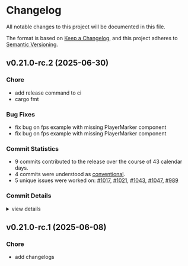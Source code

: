 # Changelog

All notable changes to this project will be documented in this file.

The format is based on [Keep a Changelog](https://keepachangelog.com/en/1.0.0/),
and this project adheres to [Semantic Versioning](https://semver.org/spec/v2.0.0.html).

## v0.21.0-rc.2 (2025-06-30)

### Chore

 - <csr-id-cedab052a0f47cf91b15267b8d83eb87524a8f4d/> add release command to ci
 - <csr-id-f55c117c1627368978d26c788efbcb2ddda1da01/> cargo fmt

### Bug Fixes

 - <csr-id-e85935036975bb7bda4f2d77fb00df66084cc513/> fix bug on fps example with missing PlayerMarker component
 - <csr-id-1108da74e019d8efc37728b58ab07ac9472aaefa/> fix bug on fps example with missing PlayerMarker component

### Commit Statistics

<csr-read-only-do-not-edit/>

 - 9 commits contributed to the release over the course of 43 calendar days.
 - 4 commits were understood as [conventional](https://www.conventionalcommits.org).
 - 5 unique issues were worked on: [#1017](https://github.com/cBournhonesque/lightyear/issues/1017), [#1021](https://github.com/cBournhonesque/lightyear/issues/1021), [#1043](https://github.com/cBournhonesque/lightyear/issues/1043), [#1047](https://github.com/cBournhonesque/lightyear/issues/1047), [#989](https://github.com/cBournhonesque/lightyear/issues/989)

### Commit Details

<csr-read-only-do-not-edit/>

<details><summary>view details</summary>

 * **[#1017](https://github.com/cBournhonesque/lightyear/issues/1017)**
    - Release 0.21 rc1 ([`dc0e61e`](https://github.com/cBournhonesque/lightyear/commit/dc0e61e06fe68309ed8cbfdcdfead633ad567537))
 * **[#1021](https://github.com/cBournhonesque/lightyear/issues/1021)**
    - Fix lobby example (without HostServer) and add protocolhash ([`0beb664`](https://github.com/cBournhonesque/lightyear/commit/0beb664f0161f73e4a53c06530ae139078ed8763))
 * **[#1043](https://github.com/cBournhonesque/lightyear/issues/1043)**
    - Make workspace crates depend on individual bevy crates ([`5dc3dc3`](https://github.com/cBournhonesque/lightyear/commit/5dc3dc3e17a8b821c35162b904b73eea0e1c69be))
 * **[#1047](https://github.com/cBournhonesque/lightyear/issues/1047)**
    - Fix bug on fps example with missing PlayerMarker component ([`e859350`](https://github.com/cBournhonesque/lightyear/commit/e85935036975bb7bda4f2d77fb00df66084cc513))
    - Fix bug on fps example with missing PlayerMarker component ([`1108da7`](https://github.com/cBournhonesque/lightyear/commit/1108da74e019d8efc37728b58ab07ac9472aaefa))
 * **[#989](https://github.com/cBournhonesque/lightyear/issues/989)**
    - Bevy main refactor ([`b236123`](https://github.com/cBournhonesque/lightyear/commit/b236123c8331f9feea8c34cb9e0d6a179bb34918))
 * **Uncategorized**
    - Add release command to ci ([`cedab05`](https://github.com/cBournhonesque/lightyear/commit/cedab052a0f47cf91b15267b8d83eb87524a8f4d))
    - Cargo fmt ([`f55c117`](https://github.com/cBournhonesque/lightyear/commit/f55c117c1627368978d26c788efbcb2ddda1da01))
    - Clippy ([`04f11a1`](https://github.com/cBournhonesque/lightyear/commit/04f11a1e1e031ae96f54c29f2803abab32e9a12b))
</details>

## v0.21.0-rc.1 (2025-06-08)

<csr-id-f361b72d433086c61ed6b4776fd4ee308c3747e1/>

### Chore

 - <csr-id-f361b72d433086c61ed6b4776fd4ee308c3747e1/> add changelogs

